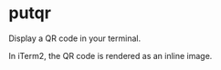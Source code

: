 # putqr

Display a QR code in your terminal.

In iTerm2, the QR code is rendered as an inline image.
